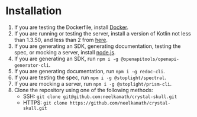 # Installation

1. If you are testing the Dockerfile, install [Docker](https://hub.docker.com/search/?type=edition&offering=community).
1. If you are running or testing the server, install a version of Kotlin not less than 1.3.50, and less than 2 from [here](https://kotlinlang.org/docs/tutorials/command-line.html).
1. If you are generating an SDK, generating documentation, testing the spec, or mocking a server, install [node.js](https://nodejs.org/en/download/).
1. If you are generating an SDK, run `npm i -g @openapitools/openapi-generator-cli`.
1. If you are generating documentation, run `npm i -g redoc-cli`.
1. If you are testing the spec, run `npm i -g @stoplight/spectral`.
1. If you are mocking a server, run `npm i -g @stoplight/prism-cli`.
1. Clone the repository using one of the following methods:
    - SSH: `git clone git@github.com:neelkamath/crystal-skull.git`
    - HTTPS: `git clone https://github.com/neelkamath/crystal-skull.git`